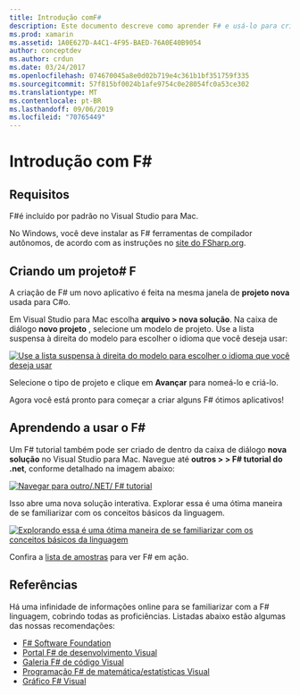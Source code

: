 ```yaml
---
title: Introdução comF#
description: Este documento descreve como aprender F# e usá-lo para criar aplicativos Xamarin com o Visual Studio 2019 e Visual Studio para Mac.
ms.prod: xamarin
ms.assetid: 1A0E627D-A4C1-4F95-BAED-76A0E40B9054
author: conceptdev
ms.author: crdun
ms.date: 03/24/2017
ms.openlocfilehash: 074670045a8e0d02b719e4c361b1bf351759f335
ms.sourcegitcommit: 57f815bf0024b1afe9754c0e28054fc0a53ce302
ms.translationtype: MT
ms.contentlocale: pt-BR
ms.lasthandoff: 09/06/2019
ms.locfileid: "70765449"
---
```

# <a name="getting-started-with-f35"></a>Introdução com F&#35;

## <a name="requirements"></a>Requisitos

F#é incluído por padrão no Visual Studio para Mac.

No Windows, você deve instalar as F# ferramentas de compilador autônomos, de acordo com as instruções no [site do FSharp.org](http://fsharp.org/use/windows/).

## <a name="creating-an-f35-project"></a>Criando um projeto&#35; F

A criação de F# um novo aplicativo é feita na mesma janela de **projeto nova** usada para C#o.

Em Visual Studio para Mac escolha **arquivo > nova solução**. Na caixa de diálogo **novo projeto** , selecione um modelo de projeto. Use a lista suspensa à direita do modelo para escolher o idioma que você deseja usar:

 [![](overview-images/choosefsharp.png "Use a lista suspensa à direita do modelo para escolher o idioma que você deseja usar")](overview-images/choosefsharp.png#lightbox)

Selecione o tipo de projeto e clique em **Avançar** para nomeá-lo e criá-lo.

Agora você está pronto para começar a criar alguns F# ótimos aplicativos!

## <a name="learning-to-use-f35"></a>Aprendendo a usar o F&#35;

Um F# tutorial também pode ser criado de dentro da caixa de diálogo **nova solução** no Visual Studio para Mac. Navegue até **outros > > F# tutorial do .net**, conforme detalhado na imagem abaixo:

 [![](overview-images/fsharptutorial.png "Navegar para outro/.NET/ F# tutorial")](overview-images/fsharptutorial.png#lightbox)

Isso abre uma nova solução interativa. Explorar essa é uma ótima maneira de se familiarizar com os conceitos básicos da linguagem.

 [![](overview-images/newtutorial-sml.png "Explorando essa é uma ótima maneira de se familiarizar com os conceitos básicos da linguagem")](overview-images/newtutorial.png#lightbox)

Confira a [lista de amostras](~/cross-platform/platform/fsharp/samples.md) para ver F# em ação.

## <a name="references"></a>Referências

Há uma infinidade de informações online para se familiarizar com a F# linguagem, cobrindo todas as proficiências. Listadas abaixo estão algumas das nossas recomendações:

- [F# Software Foundation](http://fsharp.org)
- [Portal F# de desenvolvimento Visual](http://go.microsoft.com/fwlink/?LinkID=234174)
- [Galeria F# de código Visual](http://go.microsoft.com/fwlink/?LinkID=124614)
- [Programação F# de matemática/estatísticas Visual](http://go.microsoft.com/fwlink/?LinkId=235173)
- [Gráfico F# Visual](http://go.microsoft.com/fwlink/?LinkId=235176)
